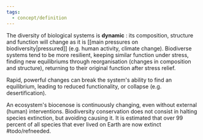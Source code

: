 ```yaml
---
tags:
  - concept/definition
---
```

The diversity of biological systems is **dynamic** : its composition, structure and function will change as it is [[main pressures on biodiversity|pressured]] (e.g. human activity, climate change). Biodiverse systems tend to be more resilient, keeping similar function under stress, finding new equilibriums through reorganisation (changes in composition and structure), returning to their original function after stress relief.

Rapid, powerful changes can break the system's ability to find an equilibrium, leading to reduced functionality, or collapse (e.g. desertification). 

An ecosystem's biocenose is continuously changing, even without external (human) interventions. Biodiversity conservation does not consist in halting species extinction, but avoiding causing it. It is estimated that over 99 percent of all species that ever lived on Earth are now extinct #todo/refneeded.